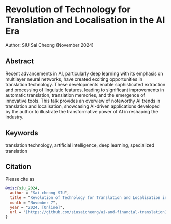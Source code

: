 # Revolution of Technology for Translation and Localisation in the AI Era

Author: SIU Sai Cheong (November 2024)

## Abstract

Recent advancements in AI, particularly deep learning with its emphasis on multilayer neural networks, have created exciting opportunities in translation technology. These developments enable sophisticated extraction and processing of linguistic features, leading to significant improvements in automatic translation, translation memories, and the emergence of innovative tools. This talk provides an overview of noteworthy AI trends in translation and localisation, showcasing AI-driven applications developed by the author to illustrate the transformative power of AI in reshaping the industry.

## Keywords

translation technology, artificial intelligence, deep learning, specialized translation

## Citation

Please cite as
``` bibtex
@misc{siu_2024,
  author = "Sai-cheong SIU",
  title = "Revolution of Technology for Translation and Localisation in the AI Era",
  month = "November 7",
  year = "2024. [Online]",
  url = "[https://github.com/siusaicheong/ai-and-financial-translation](https://github.com/siusaicheong/Revolution-of-Technology-for-Translation-and-Localisation-in-the-AI-Era)" 
}
```
